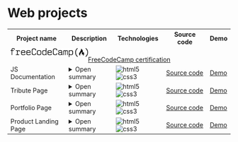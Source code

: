 # Web projects

<table>
  
  <!-- HEADER -->
  <tr>
    <th>Project name</th>
    <th>Description</th>
    <th>Technologies</th>
    <th>Source code</th>
    <th>Demo</th>
  </tr>
  
  <tr>
    <td colspan="5">
      <img align="left" src="images/FreeCodeCamp_logo.svg.png" height="20rem" alt="webDev's Github stats" />
      <br>
      <a href="https://www.freecodecamp.org/certification/Arlagonix/responsive-web-design">FreeCodeCamp certification</a>
    </td>
  </tr>
  
  <!-- JS DOCUMENTATION -->
  <tr>
    <td>JS Documentation</td>
    <td>
      <details>
        <summary>Open summary</summary>
        <p></p>
        <p>Objective: Build an app that is functionally similar to <br>https://technical-documentation-page.freecodecamp.rocks</p>
        <p>Read more <a href="https://www.freecodecamp.org/learn/2022/responsive-web-design/build-a-technical-documentation-page-project/build-a-technical-documentation-page">here</a> </p>
      </details>
    </td>
    <td><img alt="html5" src="https://img.shields.io/badge/html-E34F26.svg?&style=for-the-badge&logo=html5&logoColor=fff" />&nbsp;
<img alt="css3" src="https://img.shields.io/badge/css-1572B6.svg?&style=for-the-badge&logo=css3&logoColor=fff" />&nbsp;</td>
    <td><a href="https://github.com/arlagonix/arlagonix.github.io/tree/main/projects/freecodecamp-js-documentation">Source&nbsp;code</a></td>
    <td><a href="https://arlagonix.github.io/projects/freecodecamp-js-documentation/">Demo</a></td>
  </tr>
  
  <!-- TRIBUTE PAGE -->
  <tr>
    <td>Tribute Page</td>
    <td>
      <details>
        <summary>Open summary</summary>
        <p></p>
        <p>Objective: Build an app that is functionally similar to https://tribute-page.freecodecamp.rocks</p>
        <p>Read more <a href="https://www.freecodecamp.org/learn/2022/responsive-web-design/build-a-tribute-page-project/build-a-tribute-page">here</a> </p>
      </details>
    </td>
    <td><img alt="html5" src="https://img.shields.io/badge/html-E34F26.svg?&style=for-the-badge&logo=html5&logoColor=fff" />&nbsp;
<img alt="css3" src="https://img.shields.io/badge/css-1572B6.svg?&style=for-the-badge&logo=css3&logoColor=fff" />&nbsp;</td>
    <td><a href="https://github.com/arlagonix/arlagonix.github.io/tree/main/projects/freecodecamp-tribute-page">Source&nbsp;code</a></td>
    <td><a href="https://arlagonix.github.io/projects/freecodecamp-tribute-page/">Demo</a></td>
  </tr>
  
  <!-- PORTFOLIO PAGE -->
  <tr>
    <td>Portfolio Page</td>
    <td>
      <details>
        <summary>Open summary</summary>
        <p></p>
        <p>Objective: Build an app that is functionally similar to https://personal-portfolio.freecodecamp.rocks</p>
        <p>Read more <a href="https://www.freecodecamp.org/learn/2022/responsive-web-design/build-a-personal-portfolio-webpage-project/build-a-personal-portfolio-webpage">here</a> </p>
      </details>
    </td>
    <td><img alt="html5" src="https://img.shields.io/badge/html-E34F26.svg?&style=for-the-badge&logo=html5&logoColor=fff" />&nbsp;
<img alt="css3" src="https://img.shields.io/badge/css-1572B6.svg?&style=for-the-badge&logo=css3&logoColor=fff" />&nbsp;</td>
    <td><a href="https://github.com/arlagonix/arlagonix.github.io/tree/main/projects/freecodecamp-portfolio-page">Source&nbsp;code</a></td>
    <td><a href="https://arlagonix.github.io/projects/freecodecamp-portfolio-page/">Demo</a></td>
  </tr>
  
  <!-- PRODUCT LANDING PAGE -->
  <tr>
    <td>Product Landing Page</td>
    <td>
      <details>
        <summary>Open summary</summary>
        <p></p>
        <p>Objective: Build an app that is functionally similar to https://product-landing-page.freecodecamp.rocks</p>
        <p>Read more <a href="https://www.freecodecamp.org/learn/2022/responsive-web-design/build-a-product-landing-page-project/build-a-product-landing-page">here</a> </p>
      </details>
    </td>
    <td><img alt="html5" src="https://img.shields.io/badge/html-E34F26.svg?&style=for-the-badge&logo=html5&logoColor=fff" />&nbsp;
<img alt="css3" src="https://img.shields.io/badge/css-1572B6.svg?&style=for-the-badge&logo=css3&logoColor=fff" />&nbsp;</td>
    <td><a href="https://github.com/arlagonix/arlagonix.github.io/tree/main/projects/freecodecamp-product-landing-page">Source&nbsp;code</a></td>
    <td><a href="https://arlagonix.github.io/projects/freecodecamp-product-landing-page/">Demo</a></td>
  </tr>
  
</table>

